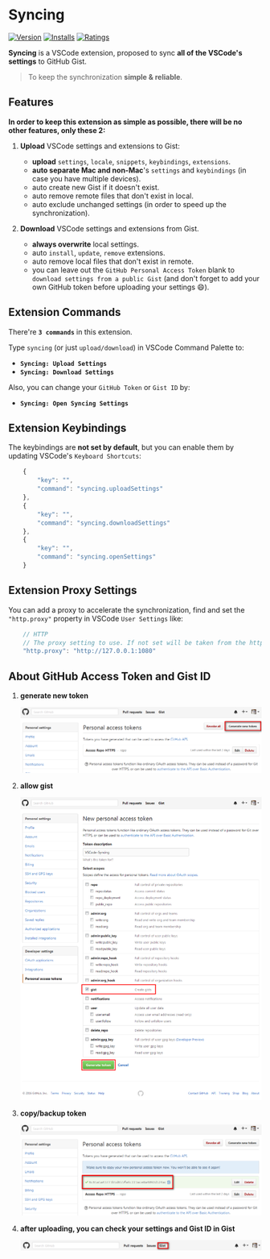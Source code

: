 # Syncing

[![Version](http://vsmarketplacebadge.apphb.com/version/nonoroazoro.syncing.svg)](https://marketplace.visualstudio.com/items?itemName=nonoroazoro.syncing)
[![Installs](http://vsmarketplacebadge.apphb.com/installs/nonoroazoro.syncing.svg)](https://marketplace.visualstudio.com/items?itemName=nonoroazoro.syncing)
[![Ratings](https://vsmarketplacebadge.apphb.com/rating/nonoroazoro.syncing.svg)](https://vsmarketplacebadge.apphb.com/rating/nonoroazoro.syncing.svg)

**Syncing** is a VSCode extension, proposed to sync **all of the VSCode's settings** to GitHub Gist.

> To keep the synchronization **simple & reliable**.


## Features

**In order to keep this extension as simple as possible, there will be no other features, only these 2:**

1. **Upload** VSCode settings and extensions to Gist:

    * **upload** `settings`, `locale`, `snippets`, `keybindings`, `extensions`.
    * **auto separate Mac and non-Mac**'s `settings` and `keybindings` (in case you have multiple devices).
    * auto create new Gist if it doesn't exist.
    * auto remove remote files that don't exist in local.
    * auto exclude unchanged settings (in order to speed up the synchronization).

1. **Download** VSCode settings and extensions from Gist.

    * **always overwrite** local settings.
    * auto `install`, `update`, `remove` extensions.
    * auto remove local files that don't exist in remote.
    * you can leave out the `GitHub Personal Access Token` blank to `download settings from a public Gist` (and don't forget to add your own GitHub token before uploading your settings :smile:).


## Extension Commands

There're **`3 commands`** in this extension.

Type `syncing` (or just `upload/download`) in VSCode Command Palette to:

* **`Syncing: Upload Settings`**
* **`Syncing: Download Settings`**

Also, you can change your `GitHub Token` or `Gist ID` by:

* **`Syncing: Open Syncing Settings`**


## Extension Keybindings

The keybindings are **not set by default**, but you can enable them by updating VSCode's `Keyboard Shortcuts`:

```javascript
    {
        "key": "",
        "command": "syncing.uploadSettings"
    },
    {
        "key": "",
        "command": "syncing.downloadSettings"
    },
    {
        "key": "",
        "command": "syncing.openSettings"
    }
```


## Extension Proxy Settings

You can add a proxy to accelerate the synchronization, find and set the `"http.proxy"` property in VSCode `User Settings` like:

```javascript
    // HTTP
    // The proxy setting to use. If not set will be taken from the http_proxy and https_proxy environment variables
    "http.proxy": "http://127.0.0.1:1080"
```


## About GitHub Access Token and Gist ID

1. **generate new token**

    ![generate new token](./docs/1.png?raw=true "generate new token")

1. **allow gist**

    ![allow gist](./docs/2.png?raw=true "allow gist")

1. **copy/backup token**

    ![copy/backup token](./docs/3.png?raw=true "copy/backup token")

1. **after uploading, you can check your settings and Gist ID in Gist**

    ![gist](./docs/4.png?raw=true "gist")
